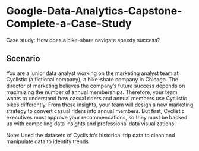 # Google-Data-Analytics-Capstone-Complete-a-Case-Study
Case study: How does a bike-share navigate speedy success?

## Scenario
You are a junior data analyst working on the marketing analyst team at Cyclistic (a fictional company), a bike-share
company in Chicago. The director of marketing believes the company’s future success
depends on maximizing the number of annual memberships. Therefore, your team wants to
understand how casual riders and annual members use Cyclistic bikes differently. From these
insights, your team will design a new marketing strategy to convert casual riders into annual
members. But first, Cyclistic executives must approve your recommendations, so they must be
backed up with compelling data insights and professional data visualizations.

Note: Used the datasets of Cyclistic’s historical trip data to clean and manipulate data to identify trends
